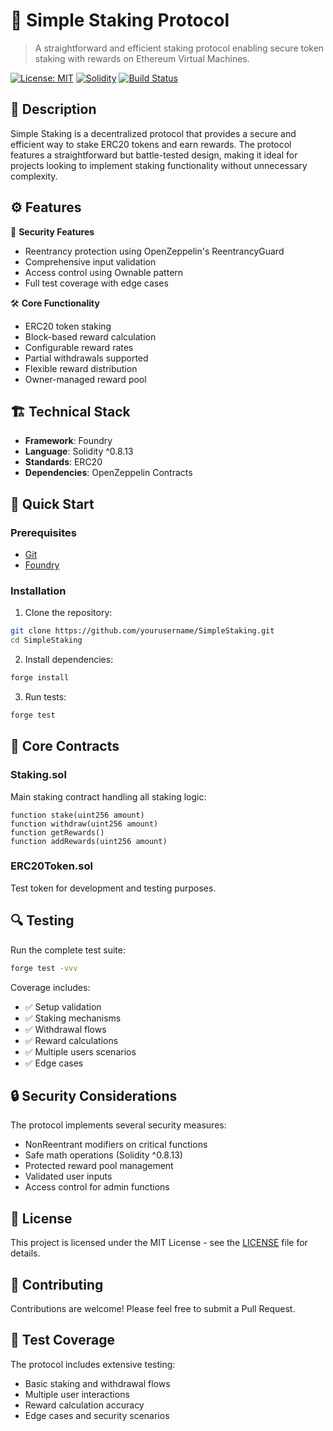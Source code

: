 # 🏦 Simple Staking Protocol

> A straightforward and efficient staking protocol enabling secure token staking with rewards on Ethereum Virtual Machines.

[![License: MIT](https://img.shields.io/badge/License-MIT-yellow.svg)](LICENSE)
[![Solidity](https://img.shields.io/badge/solidity-^0.8.13-blue)](https://docs.soliditylang.org/en/v0.8.13/)
[![Build Status](https://img.shields.io/badge/build-passing-brightgreen)](https://github.com/GushALKDev/evm-simple-staking-protocol)

## 📝 Description

Simple Staking is a decentralized protocol that provides a secure and efficient way to stake ERC20 tokens and earn rewards. The protocol features a straightforward but battle-tested design, making it ideal for projects looking to implement staking functionality without unnecessary complexity.

## ⚙️ Features

🔐 **Security Features**
- Reentrancy protection using OpenZeppelin's ReentrancyGuard
- Comprehensive input validation
- Access control using Ownable pattern
- Full test coverage with edge cases

🛠️ **Core Functionality**
- ERC20 token staking
- Block-based reward calculation
- Configurable reward rates
- Partial withdrawals supported
- Flexible reward distribution
- Owner-managed reward pool

## 🏗️ Technical Stack

- **Framework**: Foundry
- **Language**: Solidity ^0.8.13
- **Standards**: ERC20
- **Dependencies**: OpenZeppelin Contracts

## 🚀 Quick Start

### Prerequisites

- [Git](https://git-scm.com/book/en/v2/Getting-Started-Installing-Git)
- [Foundry](https://book.getfoundry.sh/getting-started/installation)

### Installation

1. Clone the repository:
```bash
git clone https://github.com/yourusername/SimpleStaking.git
cd SimpleStaking
```

2. Install dependencies:
```bash
forge install
```

3. Run tests:
```bash
forge test
```

## 📖 Core Contracts

### Staking.sol
Main staking contract handling all staking logic:
```solidity
function stake(uint256 amount)
function withdraw(uint256 amount)
function getRewards()
function addRewards(uint256 amount)
```

### ERC20Token.sol
Test token for development and testing purposes.

## 🔍 Testing

Run the complete test suite:
```bash
forge test -vvv
```

Coverage includes:
- ✅ Setup validation
- ✅ Staking mechanisms
- ✅ Withdrawal flows
- ✅ Reward calculations
- ✅ Multiple users scenarios
- ✅ Edge cases

## 🔒 Security Considerations

The protocol implements several security measures:
- NonReentrant modifiers on critical functions
- Safe math operations (Solidity ^0.8.13)
- Protected reward pool management
- Validated user inputs
- Access control for admin functions

## 📄 License

This project is licensed under the MIT License - see the [LICENSE](LICENSE) file for details.

## 🤝 Contributing

Contributions are welcome! Please feel free to submit a Pull Request.

## 🧪 Test Coverage

The protocol includes extensive testing:
- Basic staking and withdrawal flows
- Multiple user interactions
- Reward calculation accuracy
- Edge cases and security scenarios

